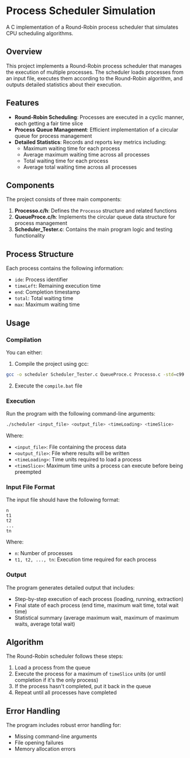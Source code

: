 # Process Scheduler Simulation

A C implementation of a Round-Robin process scheduler that simulates CPU scheduling algorithms.

## Overview

This project implements a Round-Robin process scheduler that manages the execution of multiple processes. The scheduler loads processes from an input file, executes them according to the Round-Robin algorithm, and outputs detailed statistics about their execution.

## Features

- **Round-Robin Scheduling**: Processes are executed in a cyclic manner, each getting a fair time slice
- **Process Queue Management**: Efficient implementation of a circular queue for process management
- **Detailed Statistics**: Records and reports key metrics including:
  - Maximum waiting time for each process
  - Average maximum waiting time across all processes
  - Total waiting time for each process
  - Average total waiting time across all processes

## Components

The project consists of three main components:

1. **Processo.c/h**: Defines the `Processo` structure and related functions
2. **QueueProce.c/h**: Implements the circular queue data structure for process management
3. **Scheduler_Tester.c**: Contains the main program logic and testing functionality

## Process Structure

Each process contains the following information:
- `ide`: Process identifier
- `timeLeft`: Remaining execution time
- `end`: Completion timestamp
- `total`: Total waiting time
- `max`: Maximum waiting time

## Usage

### Compilation

You can either:

1. Compile the project using gcc:

```bash
gcc -o scheduler Scheduler_Tester.c QueueProce.c Processo.c -std=c99
```
2. Execute the `compile.bat` file
   
### Execution

Run the program with the following command-line arguments:

```bash
./scheduler <input_file> <output_file> <timeLoading> <timeSlice>
```

Where:
- `<input_file>`: File containing the process data
- `<output_file>`: File where results will be written
- `<timeLoading>`: Time units required to load a process
- `<timeSlice>`: Maximum time units a process can execute before being preempted

### Input File Format

The input file should have the following format:
```
n
t1
t2
...
tn
```

Where:
- `n`: Number of processes
- `t1, t2, ..., tn`: Execution time required for each process

### Output

The program generates detailed output that includes:
- Step-by-step execution of each process (loading, running, extraction)
- Final state of each process (end time, maximum wait time, total wait time)
- Statistical summary (average maximum wait, maximum of maximum waits, average total wait)

## Algorithm

The Round-Robin scheduler follows these steps:
1. Load a process from the queue
2. Execute the process for a maximum of `timeSlice` units (or until completion if it's the only process)
3. If the process hasn't completed, put it back in the queue
4. Repeat until all processes have completed

## Error Handling

The program includes robust error handling for:
- Missing command-line arguments
- File opening failures
- Memory allocation errors

